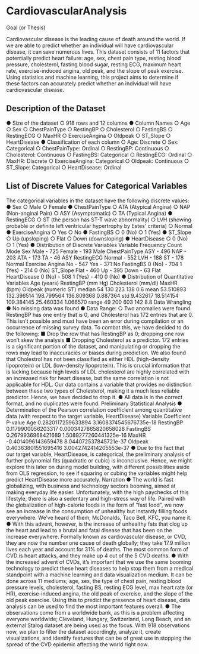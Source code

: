 # CardiovascularAnalysis

Goal (or Thesis)

Cardiovascular disease is the leading cause of death around the world. If we are able to predict
whether an individual will have cardiovascular disease, it can save numerous lives. This dataset
consists of 11 factors that potentially predict heart failure: age, sex, chest pain type, resting blood
pressure, cholesterol, fasting blood sugar, resting ECG, maximum heart rate, exercise-induced
angina, old peak, and the slope of peak exercise. Using statistics and machine learning, this
project aims to determine if these factors can accurately predict whether an individual will have
cardiovascular disease.

## Description of the Dataset
● Size of the dataset
○ 918 rows and 12 columns
● Column Names
○ Age
○ Sex
○ ChestPainType
○ RestingBP
○ Cholesterol
○ FastingBS
○ RestingECG
○ MaxHR
○ ExerciseAngina
○ Oldpeak
○ ST_Slope
○ HeartDisease
● Classification of each column
○ Age: Discrete
○ Sex: Categorical
○ ChestPainType: Ordinal
○ RestingBP: Continuous
○ Cholesterol: Continuous
○ FastingBS: Categorical
○ RestingECG: Ordinal
○ MaxHR: Discrete
○ ExerciseAngina: Categorical
○ Oldpeak: Continuous
○ ST_Slope: Categorical
○ HeartDisease: Ordinal

## List of Discrete Values for Categorical Variables
The categorical variables in the dataset have the following discrete values:
● Sex
○ Male
○ Female
● ChestPainType
○ ATA (Atypical Angina)
○ NAP (Non-anginal Pain)
○ ASY (Asymptomatic)
○ TA (Typical Angina)
● RestingECG
○ ST (the person has ST-T wave abnormality)
○ LVH (showing probable or definite left ventricular hypertrophy by Estes'
criteria)
○ Normal
● ExerciseAngina
○ Yes
○ No
● FastingBS
○ 0 (No)
○ 1 (Yes)
● ST_Slope
○ Up (upsloping)
○ Flat
○ Down (downsloping)
● HeartDisease
○ 0 (No)
○ 1 (Yes)
● Distribution of Discrete Variables
Variable Frequency Count Mode
Sex Male - 725
Female - 193
Male
ChestPainType ASY - 496
NAP - 203
ATA - 173
TA - 46
ASY
RestingECG Normal - 552
LVH - 188
ST - 178
Normal
Exercise Angina No - 547
Yes - 371
No
FastingBS 0 (No) - 704
1 (Yes) - 214
0 (No)
ST_Slope Flat - 460
Up - 395
Down - 63
Flat
HeartDisease 0 (No) - 508
1 (Yes) - 410
0 (No)
● Distribution of Quantitative Variables
Age (years) RestingBP
(mm Hg)
Cholesterol
(mm/dl)
MaxHR
(bpm)
Oldpeak
(numeric
ST)
median 54 130 223 138 0.6
mean 53.510893 132.396514 198.799564 136.809368 0.887364
std 9.432617 18.514154 109.384145 25.460334 1.066570
range 49 200 603 142 8.8
Data Wrangling
● No missing data was found
● Data Range:
○ Two anomalies were found. RestingBP has one entry that is 0, and Cholesterol
has 172 entries that are 0. This isn’t possible and must have been an error during
compilation or an occurrence of missing survey data. To combat this, we have
decided to do the following:
■ Drop the row that has RestingBP as 0; dropping one row won’t skew the
analysis
■ Dropping Cholesterol as a predictor. 172 entries is a significant portion of
the dataset, and manipulating or dropping the rows may lead to
inaccuracies or biases during prediction. We also found that Cholestrol has
not been classified as either HDL (high-density lipoprotein) or LDL
(low-density lipoprotein). This is crucial information that is lacking
because high levels of LDL cholesterol are highly correlated with an
increased risk for heart disease, but the same correlation is not applicable
for HDL. Our data contains a variable that provides no distinction between
these two types of Cholesterol, making it a much less reliable predictor.
Hence, we have decided to drop it.
● All data is in the correct format, and no duplicates were found.
Preliminary Statistical Analysis
● Determination of the Pearson correlation coefficient among quantitative data (with
respect to the target variable, HeartDisease)
Variable Coefficient P-value
Age 0.2820117259633894 3.1608374545676735e-18
RestingBP 0.1179900056203317 0.0003427865820658028
FastingBS 0.2679936968421689 1.5089277260441325e-16
MaxHR -0.4014096143659478 8.044072537845721e-37
Oldpeak 0.40363801551695416 3.0042742414205553e-37
● Due to the fact that our target variable, HeartDisease, is categorical, the
preliminary analysis of further polynomial fits (quadratic or cubic) is
inconclusive. Hence, we might explore this later on during model building, with
different possibilities aside from OLS regression, to see if squaring or cubing the
variables might help predict HeartDisease more accurately.
Narration
● The world is fast globalizing, with business and technology sectors booming, aimed
at making everyday life easier. Unfortunately, with the high paychecks of this
lifestyle, there is also a sedentary and high-stress way of life. Paired with the
globalization of high-calorie foods in the form of “fast food”, we now see an increase
in the consumption of unhealthy but instantly filling foods everywhere. We’ve heard
of them; McDonalds, Taco Bell, KFC, you name it.
● With this advent, however, is the increase of unhealthy fats that clog up the heart and
lead to a brutal and fatal disease that has been on the increase everywhere. Formally
known as cardiovascular disease, or CVD, they are now the number one cause of
death globally; they take 17.9 million lives each year and account for 31% of deaths.
The most common form of CVD is heart attacks, and they make up 4 out of the 5
CVD deaths.
● With the increased advent of CVDs, it’s important that we use the same booming
technology to predict these heart diseases to help stop them from a medical
standpoint with a machine learning and data visualization medium. It can be done
across 11 mediums; age, sex, the type of chest pain, resting blood pressure levels,
cholesterol, fasting BS, resting ECG level, max heart rate (or HR), exercise-induced
angina, the old peak of exercise, and the slope of the old peak exercise. Using this to
predict the presence of heart disease, data analysis can be used to find the most
important features overall.
● The observations come from a worldwide bank, as this is a problem affecting
everyone worldwide; Cleveland, Hungary, Switzerland, Long Beach, and an external
Stalog dataset are being used as the focus. With 918 observations now, we plan to
filter the dataset accordingly, analyze it, create visualizations, and identify features
that can be of great use in stopping the spread of the CVD epidemic affecting the
world right now.
